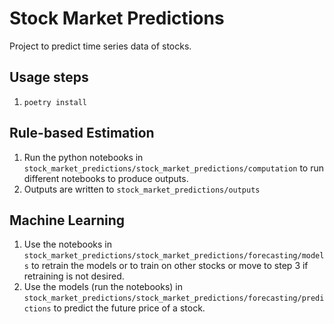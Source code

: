 # Stock Market Predictions

Project to predict time series data of stocks.

## Usage steps

1. `poetry install`

## Rule-based Estimation

1. Run the python notebooks in `stock_market_predictions/stock_market_predictions/computation` to run different notebooks to produce outputs.
2. Outputs are written to `stock_market_predictions/outputs`

## Machine Learning

1. Use the notebooks in `stock_market_predictions/stock_market_predictions/forecasting/models` to retrain the models or to train on other stocks or move to step 3 if retraining is not desired.
2. Use the models (run the notebooks) in `stock_market_predictions/stock_market_predictions/forecasting/predictions` to predict the future price of a stock.
